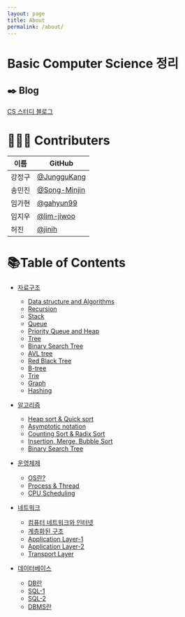 ```yaml
---
layout: page
title: About
permalink: /about/
---
```


# Basic Computer Science 정리

## ✒️ Blog
[CS 스터디 블로그](https://basic-computer-science.github.io)

# 🧑‍🤝‍🧑 Contributers

| 이름   | GitHub                                         |
| ------ | ---------------------------------------------- |
| 강정구 | [@JungguKang](https://github.com/JungguKang) |
| 송민진 | [@Song-Minjin](https://github.com/Song-Minjin) |
| 임가현 | [@gahyun99](https://github.com/gahyun99) |
| 임지우 | [@lim-jiwoo](https://github.com/lim-jiwoo) |
| 허진 | [@jinih](https://github.com/jinih) |

# 📚Table of Contents

- [자료구조](https://basic-computer-science.github.io/category/#DataStructure)
  - [Data structure and Algorithms](https://basic-computer-science.github.io/datastructure/2022/02/28/DS-Data-structure-&-Algorithms.html)
  - [Recursion](https://basic-computer-science.github.io/datastructure/2022/03/02/DS-Recursion.html)
  - [Stack](https://basic-computer-science.github.io/datastructure/2022/03/04/DS-Stack.html)
  - [Queue](https://basic-computer-science.github.io/datastructure/2022/03/07/DS-Queue.html)
  - [Priority Queue and Heap](https://basic-computer-science.github.io/datastructure/2022/03/11/DS-Priority-Queue-and-Heap.html)
  - [Tree](https://basic-computer-science.github.io/datastructure/2022/04/14/DS-Tree.html)
  - [Binary Search Tree](https://basic-computer-science.github.io/datastructure/2022/04/18/DS-Binary-Search-Tree.html)
  - [AVL tree](https://basic-computer-science.github.io/datastructure/2022/04/21/DS-AVL-Tree.html)
  - [Red Black Tree](https://basic-computer-science.github.io/datastructure/2022/04/25/DS-Red-Black-Tree.html)
  - [B-tree](https://basic-computer-science.github.io/datastructure/2022/04/27/DS-B-tree,-B+tree.html)
  - [Trie](https://basic-computer-science.github.io/datastructure/2022/04/28/DS-Trie.html)
  - [Graph](https://basic-computer-science.github.io/datastructure/2022/05/09/DS-Graph.html)
  - [Hashing](https://basic-computer-science.github.io/datastructure/2022/05/12/DS-Hashing.html)


- [알고리즘](https://basic-computer-science.github.io/category/#Algorithm)
  - [Heap sort & Quick sort](https://basic-computer-science.github.io/algorithm/2022/03/03/Heap-Sort,-Quick-Sort.html)
  - [Asymptotic notation](https://basic-computer-science.github.io/algorithm/2022/03/04/Asymptotic-Notation.html)
  - [Counting Sort & Radix Sort](https://basic-computer-science.github.io/algorithm/2022/03/04/Counting-Sort,-Radix-Sort.html)
  - [Insertion, Merge, Bubble Sort](https://basic-computer-science.github.io/algorithm/2022/03/04/Insert,Merge,bubble-sort.html)
  - [Binary Search Tree](https://basic-computer-science.github.io/algorithm/2022/03/07/Binary-Search-Tree.html)


- [운영체제](https://basic-computer-science.github.io/category/#OS)
  - [OS란?](https://basic-computer-science.github.io/os/2022/02/28/What-is-OS.html)
  - [Process & Thread](https://basic-computer-science.github.io/os/2022/03/03/Process-&-Thread.html)
  - [CPU Scheduling](https://basic-computer-science.github.io/os/2022/03/04/CPU-Scheduling.html)

- [네트워크](https://basic-computer-science.github.io/category/#Network)
  - [컴퓨터 네트워크와 인터넷](https://basic-computer-science.github.io/network/2022/03/03/1st-network.html)
  - [계층화된 구조](https://basic-computer-science.github.io/network/2022/03/03/2nd-network.html)
  - [Application Layer-1](https://basic-computer-science.github.io/network/2022/03/04/3nd-network.html)
  - [Application Layer-2](https://basic-computer-science.github.io/network/2022/03/06/4th-network.html)
  - [Transport Layer](https://basic-computer-science.github.io/network/2022/03/07/5th-network.html)

- [데이터베이스](https://basic-computer-science.github.io/category/#DB)
  - [DB란](https://basic-computer-science.github.io/db/2022/03/01/DB-1.html)
  - [SQL-1](https://basic-computer-science.github.io/db/2022/03/04/DB-2.html)
  - [SQL-2](https://basic-computer-science.github.io/db/2022/03/07/DB-3.html)
  - [DBMS란](https://basic-computer-science.github.io/db/2022/03/11/DB-4.html)